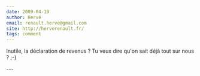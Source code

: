 ```yaml
---
date: 2009-04-19
author: Hervé
email: renault.herve@gmail.com
site: http://herverenault.fr/
tags: comment
---
```


<p>Inutile, la déclaration de revenus ? Tu veux dire qu'on sait déjà tout sur nous ? ;-)</p>
---